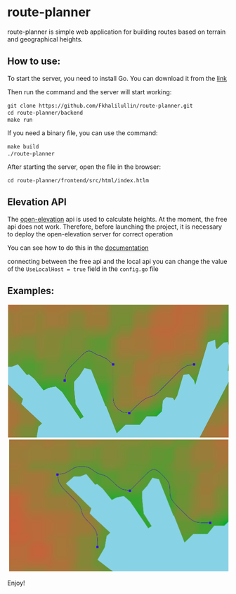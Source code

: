 # route-planner
route-planner is simple web application for building routes based on terrain and geographical heights.

## How to use:
To start the server, you need to install Go. You can download it from the [link](https://go.dev/doc/install)

Then run the command and the server will start working:
```
git clone https://github.com/Fkhalilullin/route-planner.git
cd route-planner/backend
make run
```
If you need a binary file, you can use the command:
```
make build
./route-planner
```
After starting the server, open the file in the browser:
```
cd route-planner/frontend/src/html/index.htlm
```

## Elevation API
The [open-elevation](https://open-elevation.com/) api is used to calculate heights. At the moment, the free api does not work. Therefore, before launching the project, it is necessary to deploy the open-elevation server for correct operation

You can see how to do this in the [documentation](https://github.com/Jorl17/open-elevation/blob/master/docs/host-your-own.md)

connecting between the free api and the local api you can change the value of the `UseLocalHost = true` field in the `config.go` file

## Examples:

![example1](src/example1.png)
![example2](src/example2.png)

Enjoy!